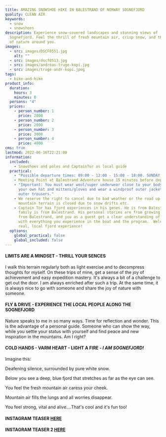 ```yaml
---
title: AMAZING SNOWSHOE HIKE IN BALESTRAND OF NORWAY SOGNEFJORD
quality: CLEAN AIR
keywords:
  - snow
  - snowshoes
description: Experience snow-covered landscapes and stunning views of
  Sognefjord. Feel the thrill of fresh mountain air, crisp snow, and the beauty
  of nature around you.
images:
  - src: images/DSCF0551.jpg
    alt: ""
  - src: images/dscf0513.jpg
  - src: images/andreas-truge-kopi.jpg
  - src: images/truge-andr-kopi.jpeg
tags:
  - bike-and-hike
product_info:
  duration:
    hours: 3
    minutes: 0
  persons: "4"
  prices:
    - person_number: 1
      price: 2000
    - person_number: 2
      price: 2000
    - person_number: 3
      price: 3000
    - person_number: 4
      price: 4000
cms: true
lastmod: 2022-06-16T22:21:00
information:
  included:
    - Snowshoes and poles and CaptainTor as local guide
  practical:
    - "Possible departure times: 09:00 - 12:00 - 15:00 - 18:00. SUNDAY CLOSED"
    - Meeting Point at Balestrand Adventure house 15 minutes before departure.
    - "Important: You must wear wool/super underwear close to your body, wear
      your own hat and mittens/gloves and wear a windproof outer jacket and
      outer trousers."
    - We reserve the right to cancel due to bad weather or the road up to the
      mountain terrain is closed due to snow drifts etc.
    - Captain Tor has fjord experiences in his genes. He is from Balestrand. His
      family is from Balestrand. His personal stories are from growing up is
      from Balestrand, and you as a guest get a clear understanding of this,
      with everything you experience in the boat and the program.  Welcome to a
      real, local fjord experience!
  options:
    global_practical: false
    global_included: false
---
```

#### **L﻿IMITS ARE A MINDSET - T﻿HRILL YOUR SENCES** 

I walk this terrain regularly both as light exercise and to decompress thoughts for myself. On these trips of mine, get a sense of the joy of achievement and easy expedition mastery. It's always a bit of a challenge to get out the door. I am always enriched after such a trip. At the same time, it is always nice to go with someone and share the joy of nature with someone.

#### **FLY & DRIVE - EXPERIENCE THE LOCAL PEOPLE ALONG THE SOGNEFJORD**

Nature speaks to me in so many ways. Time for reflection and wonder. This is the advantage of a personal guide. Someone who can show the way, while you settle your status with yourself and find peace and new inspiration in the mountains. Am I right?

#### **C﻿OLD HANDS - VARM HEART - LIGHT A FIRE - *I AM SOGNEFJORD!***

Imagine this:

Deafening silence, surrounded by pure white snow.

Below you see a deep, blue fjord that stretches as far as the eye can see.

You feel the fresh mountain air caress your cheek.

Mountain air fills the lungs and all worries disappear.

Y﻿ou feel strong, vital and alive....That's cool and it's fun too!  

#### **I﻿NSTAGRAM TEASER [HERE](https://www.instagram.com/p/CwDWVRCqpkQ/)**

#### **INSTAGRAM TEASER  2 [HERE](https://www.instagram.com/p/C2PDTE1KQvP/)**
